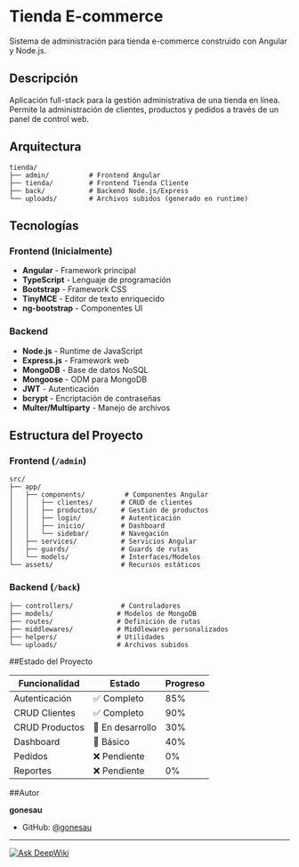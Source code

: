 # Tienda E-commerce

Sistema de administración para tienda e-commerce construido con Angular y Node.js.

## Descripción

Aplicación full-stack para la gestión administrativa de una tienda en línea. Permite la administración de clientes, productos y pedidos a través de un panel de control web.

## Arquitectura

```
tienda/
├── admin/          # Frontend Angular
├── tienda/         # Frontend Tienda Cliente
├── back/           # Backend Node.js/Express
└── uploads/        # Archivos subidos (generado en runtime)
```

## Tecnologías

### Frontend (Inicialmente)
- **Angular** - Framework principal
- **TypeScript** - Lenguaje de programación
- **Bootstrap** - Framework CSS
- **TinyMCE** - Editor de texto enriquecido
- **ng-bootstrap** - Componentes UI

### Backend
- **Node.js** - Runtime de JavaScript
- **Express.js** - Framework web
- **MongoDB** - Base de datos NoSQL
- **Mongoose** - ODM para MongoDB
- **JWT** - Autenticación
- **bcrypt** - Encriptación de contraseñas
- **Multer/Multiparty** - Manejo de archivos


## Estructura del Proyecto

### Frontend (`/admin`)
```
src/
├── app/
│   ├── components/          # Componentes Angular
│   │   ├── clientes/       # CRUD de clientes
│   │   ├── productos/      # Gestión de productos
│   │   ├── login/          # Autenticación
│   │   ├── inicio/         # Dashboard
│   │   └── sidebar/        # Navegación
│   ├── services/           # Servicios Angular
│   ├── guards/             # Guards de rutas
│   └── models/             # Interfaces/Modelos
└── assets/                 # Recursos estáticos
```

### Backend (`/back`)
```
├── controllers/            # Controladores
├── models/                # Modelos de MongoDB
├── routes/                # Definición de rutas
├── middlewares/           # Middlewares personalizados
├── helpers/               # Utilidades
└── uploads/               # Archivos subidos
```


##Estado del Proyecto

| Funcionalidad | Estado | Progreso |
|---------------|--------|----------|
| Autenticación | ✅ Completo | 85% |
| CRUD Clientes | ✅ Completo | 90% |
| CRUD Productos | 🔄 En desarrollo | 30% |
| Dashboard | 🔄 Básico | 40% |
| Pedidos | ❌ Pendiente | 0% |
| Reportes | ❌ Pendiente | 0% |


##Autor

**gonesau**
- GitHub: [@gonesau](https://github.com/gonesau)

---

[![Ask DeepWiki](https://deepwiki.com/badge.svg)](https://deepwiki.com/gonesau/tienda)


